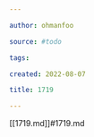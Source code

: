 ```yaml
---

author: ohmanfoo

source: #todo

tags: 

created: 2022-08-07

title: 1719

---
```

[[1719.md]]#1719.md